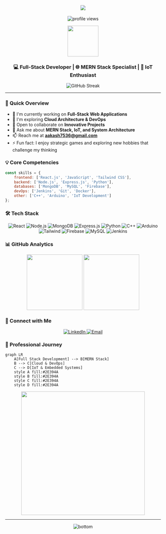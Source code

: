 <h1 align="center">
  <img src="https://readme-typing-svg.herokuapp.com/?lines=Hello,+World!+👋;I'm+Akash+Kamble;Welcome+to+my+Profile!&center=true&size=30">
</h1>

<p align="center">
  <img src="https://komarev.com/ghpvc/?username=yourusername&label=Profile%20views&color=0e75b6&style=flat" alt="profile views">
</p>

<div align="center">
  <img src="https://media.giphy.com/media/M9gbBd9nbDrOTu1Mqx/giphy.gif" width="100"/>
</div>

<h3 align="center">
  💻 Full-Stack Developer | 🌐 MERN Stack Specialist | 🤖 IoT Enthusiast
</h3>

<div align="center">
  <img src="https://github-readme-streak-stats.herokuapp.com/?user=yourusername&theme=dark" alt="GitHub Streak"/>
</div>

---

### 🚀 Quick Overview

- 🔭 I'm currently working on **Full-Stack Web Applications**
- 🌱 I'm exploring **Cloud Architecture & DevOps**
- 👯 Open to collaborate on **Innovative Projects**
- 💬 Ask me about **MERN Stack, IoT, and System Architecture**
- 📫 Reach me at **aakash7536@gmail.com**
- ⚡ Fun fact: I enjoy strategic games and exploring new hobbies that challenge my thinking

### 💡 Core Competencies

```javascript
const skills = {
    frontend: ['React.js', 'JavaScript', 'Tailwind CSS'],
    backend: ['Node.js', 'Express.js', 'Python'],
    databases: ['MongoDB', 'MySQL', 'Firebase'],
    devOps: ['Jenkins', 'Git', 'Docker'],
    other: ['C++', 'Arduino', 'IoT Development']
};
```

### 🛠️ Tech Stack

<p align="center">
  <img src="https://img.shields.io/badge/React-20232A?style=for-the-badge&logo=react&logoColor=61DAFB" alt="React"/>
  <img src="https://img.shields.io/badge/Node.js-339933?style=for-the-badge&logo=nodedotjs&logoColor=white" alt="Node.js"/>
  <img src="https://img.shields.io/badge/MongoDB-4EA94B?style=for-the-badge&logo=mongodb&logoColor=white" alt="MongoDB"/>
  <img src="https://img.shields.io/badge/Express.js-000000?style=for-the-badge&logo=express&logoColor=white" alt="Express.js"/>
  <img src="https://img.shields.io/badge/Python-FFD43B?style=for-the-badge&logo=python&logoColor=blue" alt="Python"/>
  <img src="https://img.shields.io/badge/C%2B%2B-00599C?style=for-the-badge&logo=c%2B%2B&logoColor=white" alt="C++"/>
  <img src="https://img.shields.io/badge/Arduino-00979D?style=for-the-badge&logo=Arduino&logoColor=white" alt="Arduino"/>
  <img src="https://img.shields.io/badge/Tailwind_CSS-38B2AC?style=for-the-badge&logo=tailwind-css&logoColor=white" alt="Tailwind"/>
  <img src="https://img.shields.io/badge/Firebase-039BE5?style=for-the-badge&logo=Firebase&logoColor=white" alt="Firebase"/>
  <img src="https://img.shields.io/badge/MySQL-005C84?style=for-the-badge&logo=mysql&logoColor=white" alt="MySQL"/>
  <img src="https://img.shields.io/badge/Jenkins-D24939?style=for-the-badge&logo=Jenkins&logoColor=white" alt="Jenkins"/>
</p>

### 📊 GitHub Analytics

<p align="center">
  <img height="180em" src="https://github-readme-stats.vercel.app/api?username=yourusername&show_icons=true&theme=dark"/>
  <img height="180em" src="https://github-readme-stats.vercel.app/api/top-langs/?username=yourusername&layout=compact&theme=dark"/>
</p>

### 🤝 Connect with Me

<p align="center">
  <a href="https://linkedin.com/in/akash-kamble-3874091a3">
    <img src="https://img.shields.io/badge/LinkedIn-0077B5?style=for-the-badge&logo=linkedin&logoColor=white" alt="LinkedIn"/>
  </a>
  <a href="mailto:aakash7536@gmail.com">
    <img src="https://img.shields.io/badge/Gmail-D14836?style=for-the-badge&logo=gmail&logoColor=white" alt="Email"/>
  </a>
</p>

### 🎯 Professional Journey

```mermaid
graph LR
    A[Full Stack Development] --> B[MERN Stack]
    B --> C[Cloud & DevOps]
    C --> D[IoT & Embedded Systems]
    style A fill:#2E394A
    style B fill:#2E394A
    style C fill:#2E394A
    style D fill:#2E394A
```

<div align="center">
  <img src="https://media.giphy.com/media/qgQUggAC3Pfv687qPC/giphy.gif" width="400"/>
</div>

---

<p align="center">
  <img src="https://raw.githubusercontent.com/bornmay/bornmay/Update/svg/Bottom.svg" alt="bottom"/>
</p>
